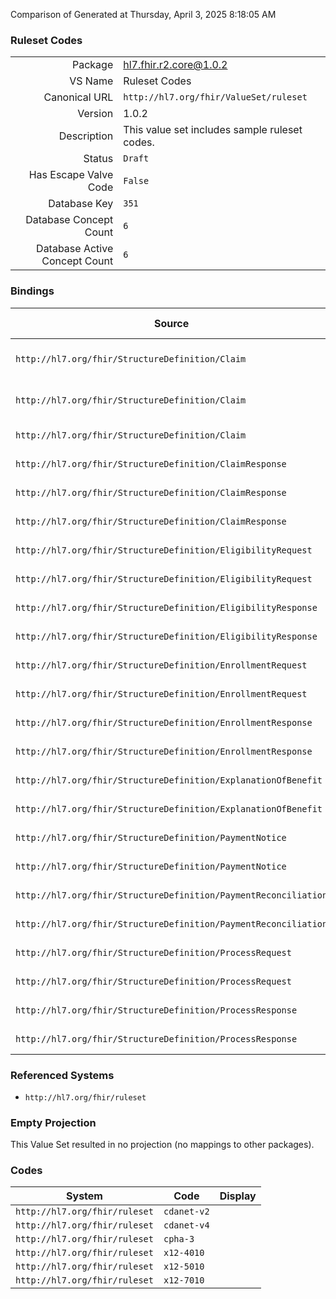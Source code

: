 Comparison of 
Generated at Thursday, April 3, 2025 8:18:05 AM

### Ruleset Codes

|      |     |
| ---: | --- |
| Package | hl7.fhir.r2.core@1.0.2 |
| VS Name | Ruleset Codes |
| Canonical URL | `http://hl7.org/fhir/ValueSet/ruleset` |
| Version | 1.0.2 |
| Description | This value set includes sample ruleset codes. |
| Status | `Draft` |
| Has Escape Valve Code | `False` |
| Database Key | `351` |
| Database Concept Count | `6` |
| Database Active Concept Count | `6` |
### Bindings

| Source | Element | Binding | Strength | Element Short |
| ------ | ------- | ------- | -------- | ------------- |
| `http://hl7.org/fhir/StructureDefinition/Claim` | `Claim.ruleset` | `http://hl7.org/fhir/ValueSet/ruleset` | `Example` | Current specification followed |
| `http://hl7.org/fhir/StructureDefinition/Claim` | `Claim.originalRuleset` | `http://hl7.org/fhir/ValueSet/ruleset` | `Example` | Original specification followed |
| `http://hl7.org/fhir/StructureDefinition/Claim` | `Claim.coverage.originalRuleset` | `http://hl7.org/fhir/ValueSet/ruleset` | `Example` | Original version |
| `http://hl7.org/fhir/StructureDefinition/ClaimResponse` | `ClaimResponse.ruleset` | `http://hl7.org/fhir/ValueSet/ruleset` | `Example` | Resource version |
| `http://hl7.org/fhir/StructureDefinition/ClaimResponse` | `ClaimResponse.originalRuleset` | `http://hl7.org/fhir/ValueSet/ruleset` | `Example` | Original version |
| `http://hl7.org/fhir/StructureDefinition/ClaimResponse` | `ClaimResponse.coverage.originalRuleset` | `http://hl7.org/fhir/ValueSet/ruleset` | `Example` | Original version |
| `http://hl7.org/fhir/StructureDefinition/EligibilityRequest` | `EligibilityRequest.ruleset` | `http://hl7.org/fhir/ValueSet/ruleset` | `Example` | Resource version |
| `http://hl7.org/fhir/StructureDefinition/EligibilityRequest` | `EligibilityRequest.originalRuleset` | `http://hl7.org/fhir/ValueSet/ruleset` | `Example` | Original version |
| `http://hl7.org/fhir/StructureDefinition/EligibilityResponse` | `EligibilityResponse.ruleset` | `http://hl7.org/fhir/ValueSet/ruleset` | `Example` | Resource version |
| `http://hl7.org/fhir/StructureDefinition/EligibilityResponse` | `EligibilityResponse.originalRuleset` | `http://hl7.org/fhir/ValueSet/ruleset` | `Example` | Original version |
| `http://hl7.org/fhir/StructureDefinition/EnrollmentRequest` | `EnrollmentRequest.ruleset` | `http://hl7.org/fhir/ValueSet/ruleset` | `Example` | Resource version |
| `http://hl7.org/fhir/StructureDefinition/EnrollmentRequest` | `EnrollmentRequest.originalRuleset` | `http://hl7.org/fhir/ValueSet/ruleset` | `Example` | Original version |
| `http://hl7.org/fhir/StructureDefinition/EnrollmentResponse` | `EnrollmentResponse.ruleset` | `http://hl7.org/fhir/ValueSet/ruleset` | `Example` | Resource version |
| `http://hl7.org/fhir/StructureDefinition/EnrollmentResponse` | `EnrollmentResponse.originalRuleset` | `http://hl7.org/fhir/ValueSet/ruleset` | `Example` | Original version |
| `http://hl7.org/fhir/StructureDefinition/ExplanationOfBenefit` | `ExplanationOfBenefit.ruleset` | `http://hl7.org/fhir/ValueSet/ruleset` | `Example` | Resource version |
| `http://hl7.org/fhir/StructureDefinition/ExplanationOfBenefit` | `ExplanationOfBenefit.originalRuleset` | `http://hl7.org/fhir/ValueSet/ruleset` | `Example` | Original version |
| `http://hl7.org/fhir/StructureDefinition/PaymentNotice` | `PaymentNotice.ruleset` | `http://hl7.org/fhir/ValueSet/ruleset` | `Example` | Resource version |
| `http://hl7.org/fhir/StructureDefinition/PaymentNotice` | `PaymentNotice.originalRuleset` | `http://hl7.org/fhir/ValueSet/ruleset` | `Example` | Original version |
| `http://hl7.org/fhir/StructureDefinition/PaymentReconciliation` | `PaymentReconciliation.ruleset` | `http://hl7.org/fhir/ValueSet/ruleset` | `Example` | Resource version |
| `http://hl7.org/fhir/StructureDefinition/PaymentReconciliation` | `PaymentReconciliation.originalRuleset` | `http://hl7.org/fhir/ValueSet/ruleset` | `Example` | Original version |
| `http://hl7.org/fhir/StructureDefinition/ProcessRequest` | `ProcessRequest.ruleset` | `http://hl7.org/fhir/ValueSet/ruleset` | `Example` | Resource version |
| `http://hl7.org/fhir/StructureDefinition/ProcessRequest` | `ProcessRequest.originalRuleset` | `http://hl7.org/fhir/ValueSet/ruleset` | `Example` | Original version |
| `http://hl7.org/fhir/StructureDefinition/ProcessResponse` | `ProcessResponse.ruleset` | `http://hl7.org/fhir/ValueSet/ruleset` | `Example` | Resource version |
| `http://hl7.org/fhir/StructureDefinition/ProcessResponse` | `ProcessResponse.originalRuleset` | `http://hl7.org/fhir/ValueSet/ruleset` | `Example` | Original version |

### Referenced Systems

* `http://hl7.org/fhir/ruleset`
### Empty Projection

This Value Set resulted in no projection (no mappings to other packages).

### Codes

| System | Code | Display |
| ------ | ---- | ------- |
| `http://hl7.org/fhir/ruleset` | `cdanet-v2` |  |
| `http://hl7.org/fhir/ruleset` | `cdanet-v4` |  |
| `http://hl7.org/fhir/ruleset` | `cpha-3` |  |
| `http://hl7.org/fhir/ruleset` | `x12-4010` |  |
| `http://hl7.org/fhir/ruleset` | `x12-5010` |  |
| `http://hl7.org/fhir/ruleset` | `x12-7010` |  |
